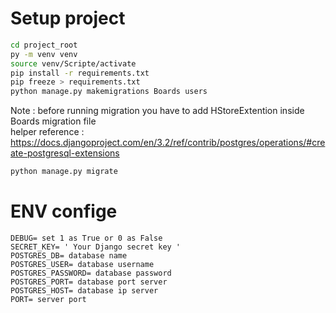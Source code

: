 # Setup project

```bash
cd project_root
py -m venv venv
source venv/Scripte/activate
pip install -r requirements.txt
pip freeze > requirements.txt
python manage.py makemigrations Boards users
```
Note :
before running migration you have to add HStoreExtention inside Boards migration file <br>
helper reference :  https://docs.djangoproject.com/en/3.2/ref/contrib/postgres/operations/#create-postgresql-extensions
```bash
python manage.py migrate
```

# ENV confige

```env
DEBUG= set 1 as True or 0 as False
SECRET_KEY= ' Your Django secret key '
POSTGRES_DB= database name
POSTGRES_USER= database username
POSTGRES_PASSWORD= database password
POSTGRES_PORT= database port server
POSTGRES_HOST= database ip server
PORT= server port
```